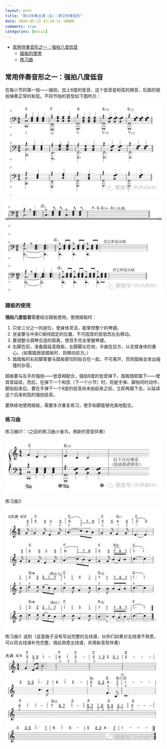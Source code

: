 ```yaml
---
layout: post
title: "即兴伴奏点滴（五）：常见伴奏音形"
date: 2020-05-23 23:34:11 +0800
comments: true
categories: [music]
---
```



<!-- more -->

<!-- TOC -->

- [常用伴奏音形之一：强拍八度低音](#常用伴奏音形之一强拍八度低音)
    - [踏板的使用](#踏板的使用)
    - [练习曲](#练习曲)

<!-- /TOC -->

<a id="markdown-常用伴奏音形之一强拍八度低音" name="常用伴奏音形之一强拍八度低音"></a>

## 常用伴奏音形之一：强拍八度低音

在每小节的第一拍——强拍，加上8度的低音，这个低音是和弦的根音，后面的弱拍弹奏正常的和弦。不同节拍的音型如下图所示：

![强拍八度低音伴奏](/images/强拍八度低音伴奏.webp)

![强拍八度低音伴奏2](/images/强拍八度低音伴奏2.webp)

<a id="markdown-踏板的使用" name="踏板的使用"></a>

### 踏板的使用

**强拍八度低音**需要结合踏板使用。使用踏板时：

1. 只坐三分之一的座位，使身体灵活，能掌控整个的琴键。
2. 坐姿要与中央C保持固定的位置，不可因音的高低而左右移动。
3. 要调整与钢琴合适的距离，使双手完全掌握琴键。
4. 右脚在前，准备踏延音踏板，左脚脚尖在地，半曲在后方，以支撑身体的重心。（如需踏弱音踏板时，则移向前方。）
5. 踏踏板的右前脚掌要与踏板密切的贴合在一起，不可离开，否则踏板会发出碰撞的杂音。

踏板要与左手的强拍——低音相配合，强拍8度的低音弹下，踏板随即踏下——使其音延续，而后，在弹下一个和弦（下一个小节）时，则是手弹、脚抬同时动作，脚抬起来后，要在手弹下一个8度的低音尚未抬起来之前，立即再踏下去，以延续这个后来和弦的强拍低音。

要熟练地使用踏板，需要多次重复练习，使手和脚能够完美地配合。

<a id="markdown-练习曲" name="练习曲"></a>

### 练习曲

练习曲01：（之前的练习曲小雀鸟，用新的音型伴奏）

![强拍八度低音伴奏小雀鸟](/images/强拍八度低音伴奏小雀鸟.webp)

练习曲2:

![强拍八度低音伴奏练习曲2](/images/强拍八度低音伴奏练习曲2.webp)

练习曲3: 送别（这首曲子没有写出完整的五线谱，伙伴们如果对五线谱不熟悉，可以将五线谱补充完整，借此熟悉五线谱，并用新音型伴奏）

![强拍八度低音伴奏练习曲3](/images/强拍八度低音伴奏练习曲3.webp)